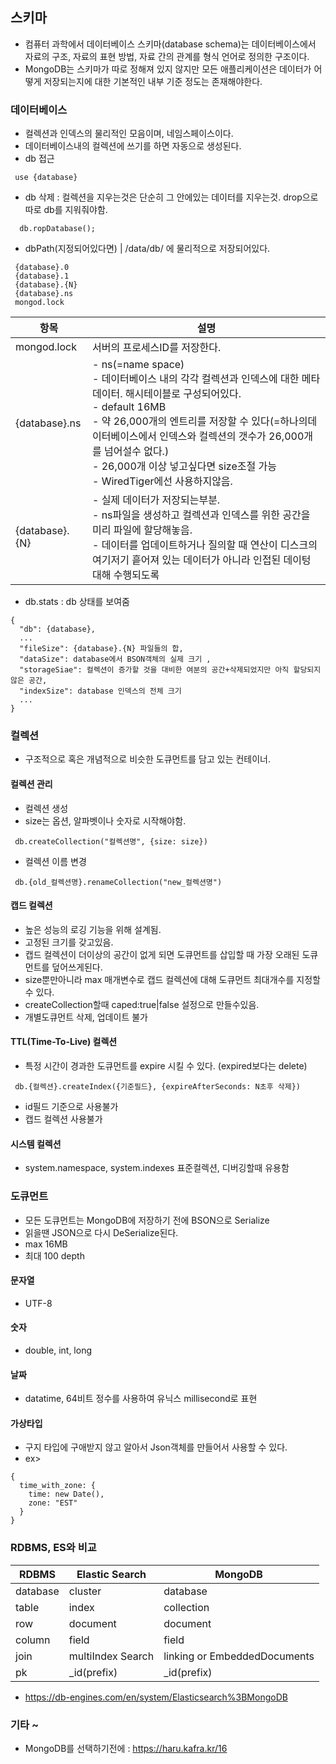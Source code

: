## 스키마
 - 컴퓨터 과학에서 데이터베이스 스키마(database schema)는 데이터베이스에서 자료의 구조, 자료의 표현 방법, 자료 간의 관계를 형식 언어로 정의한 구조이다.
 - MongoDB는 스키마가 따로 정해져 있지 않지만 모든 애플리케이션은 데이터가 어떻게 저장되는지에 대한 기본적인 내부 기준 정도는 존재해야한다.

### 데이터베이스
 - 컬렉션과 인덱스의 물리적인 모음이며, 네임스페이스이다.
 - 데이터베이스내의 컬렉션에 쓰기를 하면 자동으로 생성된다.
 - db 접근
~~~
 use {database}
~~~
 - db 삭제 : 컬렉션을 지우는것은 단순히 그 안에있는 데이터를 지우는것. drop으로 따로 db를 지워줘야함.
~~~
  db.ropDatabase();
~~~
 - dbPath(지정되어있다면) | /data/db/ 에 물리적으로 저장되어있다.
~~~
 {database}.0
 {database}.1
 {database}.{N}
 {database}.ns
 mongod.lock
~~~
|항목|설명|
|--|--|
|mongod.lock|서버의 프로세스ID를 저장한다.|
|{database}.ns| - ns(=name space)<br> - 데이터베이스 내의 각각 컬렉션과 인덱스에 대한 메타데이터. 해시테이블로 구성되어있다.<br> - default 16MB<br> - 약 26,000개의 엔트리를 저장할 수 있다(=하나의데이터베이스에서 인덱스와 컬렉션의 갯수가 26,000개를 넘어설수 없다.)<br> - 26,000개 이상 넣고싶다면 size조절 가능 <br> - WiredTiger에선 사용하지않음. |
|{database}.{N}| - 실제 데이터가 저장되는부분. <br> - ns파일을 생성하고 컬렉션과 인덱스를 위한 공간을 미리 파일에 할당해놓음.<br> - 데이터를 업데이트하거나 질의할 때 연산이 디스크의 여기저기 흩어져 있는 데이터가 아니라 인접된 데이텅 대해 수행되도록 |
 - db.stats : db 상태를 보여줌
~~~
{
  "db": {database},
  ...
  "fileSize": {database}.{N} 파일들의 합,
  "dataSize": database에서 BSON객체의 실제 크기 ,
  "storageSiae": 컬렉션이 증가할 것을 대비한 여분의 공간+삭제되었지만 아직 할당되지 않은 공간,
  "indexSize": database 인덱스의 전체 크기
  ...
}
~~~

### 컬렉션
 - 구조적으로 혹은 개념적으로 비슷한 도큐먼트를 담고 있는 컨테이너.
#### 컬렉션 관리
 - 컬렉션 생성
 - size는 옵션, 알파벳이나 숫자로 시작해야함.
~~~
 db.createCollection("컬렉션명", {size: size})
~~~
 - 컬렉션 이름 변경
~~~
 db.{old_컬렉션명}.renameCollection("new_컬렉션명")
~~~
#### 캡드 컬렉션
 - 높은 성능의 로깅 기능을 위해 설계됨.
 - 고정된 크기를 갖고있음.
 - 캡드 컬렉션이 더이상의 공간이 없게 되면 도큐먼트를 삽입할 때 가장 오래된 도큐먼트를 덮어쓰게된다.
 - size뿐만아니라 max 매개변수로 캡드 컬렉션에 대해 도큐먼트 최대개수를 지정할 수 있다.
 - createCollection할때 caped:true|false 설정으로 만들수있음.
 - 개별도큐먼트 삭제, 업데이트 불가

#### TTL(Time-To-Live) 컬렉션
 - 특정 시간이 경과한 도큐먼트를 expire 시킬 수 있다. (expired보다는 delete)
~~~
 db.{컬렉션}.createIndex({기준필드}, {expireAfterSeconds: N초후 삭제})
~~~
 - id필드 기준으로 사용불가
 - 캡드 컬렉션 사용불가

#### 시스템 컬렉션
 - system.namespace, system.indexes 표준컬렉션, 디버깅할때 유용함

### 도큐먼트
 - 모든 도큐먼트는 MongoDB에 저장하기 전에 BSON으로 Serialize
 - 읽을땐 JSON으로 다시 DeSerialize된다.
 - max 16MB
 - 최대 100 depth

#### 문자열
 - UTF-8

#### 숫자
 - double, int, long

#### 날짜
 - datatime, 64비트 정수를 사용하여 유닉스 millisecond로 표현

#### 가상타입
 - 구지 타입에 구애받지 않고 알아서 Json객체를 만들어서 사용할 수 있다.
 - ex>
 ~~~
 {
   time_with_zone: {
     time: new Date(),
     zone: "EST"
   }
 }
 ~~~

### RDBMS, ES와 비교
|RDBMS|Elastic Search|MongoDB|
|--|--|--|
|database|cluster|database|
|table|index|collection|
|row|document|document|
|column|field|field|
|join|multiIndex Search|linking or EmbeddedDocuments|
|pk|_id(prefix)|_id(prefix)|
- https://db-engines.com/en/system/Elasticsearch%3BMongoDB

### 기타 ~
 - MongoDB를 선택하기전에 :  https://haru.kafra.kr/16
